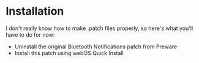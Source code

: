 # Installation
I don't really know how to make .patch files properly, so here's what you'll have to do for now:

* Uninstall the original Bluetooth Notifications patch from Preware
* Install this patch using webOS Quick Install
